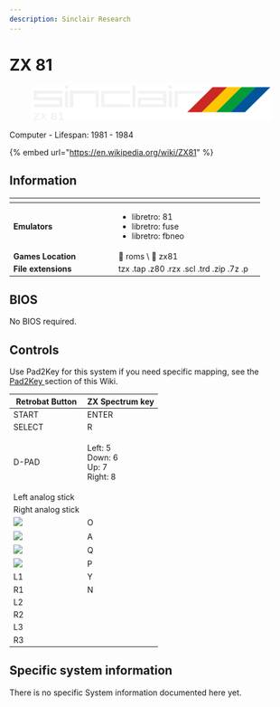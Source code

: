 ```yaml
---
description: Sinclair Research
---
```


# ZX 81

<div align="left">

<figure><picture><source srcset="https://raw.githubusercontent.com/fabricecaruso/es-theme-carbon/91d85c7849cc550b0cac4e75cb8e0923d3b61b5e/art/logos/zx81-w.svg" media="(prefers-color-scheme: dark)"><img src="https://raw.githubusercontent.com/fabricecaruso/es-theme-carbon/52ff37c9e265587d006945a2ba695b5a962b3a3d/art/logos/zx81.svg" alt=""></picture><figcaption></figcaption></figure>

</div>

Computer - Lifespan: 1981 - 1984

{% embed url="https://en.wikipedia.org/wiki/ZX81" %}

## Information

<table data-header-hidden><thead><tr><th width="172"></th><th></th><th data-hidden></th></tr></thead><tbody><tr><td><strong>Emulators</strong></td><td><ul><li>libretro: 81</li><li>libretro: fuse</li><li>libretro: fbneo</li></ul></td><td></td></tr><tr><td><strong>Games Location</strong></td><td><span data-gb-custom-inline data-tag="emoji" data-code="1f4c1">📁</span> roms \ <span data-gb-custom-inline data-tag="emoji" data-code="1f4c2">📂</span> zx81</td><td></td></tr><tr><td><strong>File extensions</strong></td><td>tzx .tap .z80 .rzx .scl .trd .zip .7z .p</td><td></td></tr></tbody></table>

## BIOS

No BIOS required.

## Controls

Use Pad2Key for this system if you need specific mapping, see the [Pad2Key ](../../../../controllers/pad2key.md)section of this Wiki.

| Retrobat Button                                   | ZX Spectrum key                                |
| ------------------------------------------------- | ---------------------------------------------- |
| START                                             | ENTER                                          |
| SELECT                                            | R                                              |
| D-PAD                                             | <p>Left: 5<br>Down: 6<br>Up: 7<br>Right: 8</p> |
| Left analog stick                                 |                                                |
| Right analog stick                                |                                                |
| ![](<../../../../.gitbook/assets/image (43).png>) | O                                              |
| ![](<../../../../.gitbook/assets/image (25).png>) | A                                              |
| ![](<../../../../.gitbook/assets/image (11).png>) | Q                                              |
| ![](<../../../../.gitbook/assets/image (45).png>) | P                                              |
| L1                                                | Y                                              |
| R1                                                | N                                              |
| L2                                                |                                                |
| R2                                                |                                                |
| L3                                                |                                                |
| R3                                                |                                                |

## Specific system information

There is no specific System information documented here yet.
